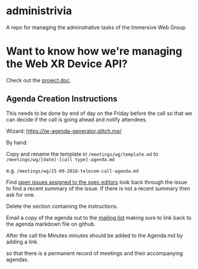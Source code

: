 # administrivia
A repo for managing the adminstrative tasks of the Immersive Web Group

# Want to know how we're managing the Web XR Device API?
Check out the [project doc](project.md).

## Agenda Creation Instructions

This needs to be done by end of day on the Friday before the call so that we can decide if the call is going ahead and notify attendees.

Wizard: https://iw-agenda-generator.glitch.me/

By hand:

Copy and rename the template in `/meetings/wg/template.md` to `/meetings/wg/[date]-[call type]-agenda.md`

e.g. `/meetings/wg/25-09-2018-telecom-call-agenda.md`

Find [open issues assigned to the spec editors](https://github.com/search?q=org%3Aimmersive-web+assignee%3Atoji+assignee%3ANellWaliczek+state%3Aopen&unscoped_q=repo%3Aimmersive-web+assignee%3Atoji+assignee%3ANellWaliczek+state%3Aopen) look back through the issue to find a recent summary of the issue. If there is not a recent summary then ask for one.

Delete the section containing the instructions.

Email a copy of the agenda out to the [mailing list](mailto:public-immersive-web@w3.org) making sure to link back to the agenda markdown file on github.

After the call the Minutes minutes should be added to the Agenda.md by adding a link.

so that there is a permanent record of meetings and their accompanying agendas.
